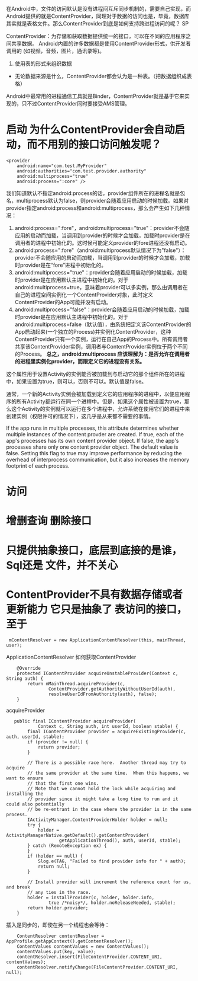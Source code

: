 在Android中，文件的访问默认是没有进程间互斥同步机制的，需要自己实现，而Android提供的就是ContentProvider，同理对于数据的访问也是，毕竟，数据库其实就是表格文件。那么ContentProvider到底是如何支持跨进程访问的呢？ SP

ContentProvider：为存储和获取数据提供统一的接口，可以在不同的应用程序之间共享数据。 
Android内置的许多数据都是使用ContentProvider形式，供开发者调用的 (如视频，音频，图片，通讯录等)。 
1. 使用表的形式来组织数据 
- 无论数据来源是什么，ContentProvider都会认为是一种表。（把数据组织成表格） 



Android中最常用的进程通信工具就是Binder，ContentProvider就是基于它来实现的，只不过ContentProvider同时要接受AMS管理。

# 启动 为什么ContentProvider会自动启动，而不用别的接口访问触发呢？

	
	<provider  
	    android:name="com.test.MyProvider"  
	    android:authorities="com.test.provider.authority"  
	    android:multiprocess="true"  
	    android:process=":core" /> 
	     
我们知道默认不指定android:process的话，provider组件所在的进程名就是包名，multiprocess默认为false，则provider会随着应用启动的时候加载。如果对provider指定android:process和android:multiprocess，那么会产生如下几种情况：

1. android:process=":fore"，android:multiprocess="true"：provider不会随应用的启动而加载，当调用到provider的时候才会加载，加载时provider是在调用者的进程中初始化的。这时候可能定义provider的fore进程还没有启动。
2. android:process=":fore"（android:multiprocess默认情况下为"false"）：provider不会随应用的启动而加载，当调用到provider的时候才会加载，加载时provider是在“fore”进程中初始化的。
3. android:multiprocess="true"：provider会随着应用启动的时候加载，加载时provider是在应用默认主进程中初始化的。对于android:multiprocess=true，意味着provider可以多实例，那么由调用者在自己的进程空间实例化一个ContentProvider对象，此时定义ContentProvider的App可能并没有启动。
4. android:multiprocess="false"：provider会随着应用启动的时候加载，加载时provider是在应用默认主进程中初始化的。对于android:multiprocess=false（默认值），由系统把定义该ContentProvider的App启动起来(一个独立的Process)并实例化ContentProvider，这种ContentProvider只有一个实例，运行在自己App的Process中。所有调用者共享该ContentProvider实例，调用者与ContentProvider实例位于两个不同的Process。
**总之，android:multiprocess 应该理解为：是否允许在调用者的进程里实例化provider，而跟定义它的进程没有关系。**



这个属性用于设置Activity的实例能否被加载到与启动它的那个组件所在的进程中，如果设置为true，则可以，否则不可以。默认值是false。

通常，一个新的Activity实例会被加载到定义它的应用程序的进程中，以便应用程序的所有Activity都运行在同一个进程中。但是，如果这个属性被设置为true，那么这个Activity的实例就可以运行在多个进程中，允许系统在使用它们的进程中来创建实例（权限许可的情况下），这几乎是从来都不需要的事情。


If the app runs in multiple processes, this attribute determines whether multiple instances of the content provder are created. If true, each of the app's processes has its own content provider object. If false, the app's processes share only one content provider object. The default value is false.
Setting this flag to true may improve performance by reducing the overhead of interprocess communication, but it also increases the memory footprint of each process.


# 访问
# 增删查询 删除接口
# 只提供抽象接口，底层到底接的是谁，Sql还是 文件，并不关心
# ContentProvider不具有数据存储或者更新能力 它只是抽象了 表访问的接口，至于



     mContentResolver = new ApplicationContentResolver(this, mainThread, user);


ApplicationContentResolver 如何获取ContentProvider

        @Override
        protected IContentProvider acquireUnstableProvider(Context c, String auth) {
            return mMainThread.acquireProvider(c,
                    ContentProvider.getAuthorityWithoutUserId(auth),
                    resolveUserIdFromAuthority(auth), false);
        }

acquireProvider
	
	   public final IContentProvider acquireProvider(
	            Context c, String auth, int userId, boolean stable) {
	        final IContentProvider provider = acquireExistingProvider(c, auth, userId, stable);
	        if (provider != null) {
	            return provider;
	        }
	
	        // There is a possible race here.  Another thread may try to acquire
	        // the same provider at the same time.  When this happens, we want to ensure
	        // that the first one wins.
	        // Note that we cannot hold the lock while acquiring and installing the
	        // provider since it might take a long time to run and it could also potentially
	        // be re-entrant in the case where the provider is in the same process.
	        IActivityManager.ContentProviderHolder holder = null;
	        try {
	            holder = ActivityManagerNative.getDefault().getContentProvider(
	                    getApplicationThread(), auth, userId, stable);
	        } catch (RemoteException ex) {
	        }
	        if (holder == null) {
	            Slog.e(TAG, "Failed to find provider info for " + auth);
	            return null;
	        }
	
	        // Install provider will increment the reference count for us, and break
	        // any ties in the race.
	        holder = installProvider(c, holder, holder.info,
	                true /*noisy*/, holder.noReleaseNeeded, stable);
	        return holder.provider;
	    }



插入是同步的，即使在另一个线程也会等待：

        ContentResolver contentResolver = AppProfile.getAppContext().getContentResolver();
        ContentValues contentValues = new ContentValues();
        contentValues.put(key, value);
        contentResolver.insert(FileContentProvider.CONTENT_URI, contentValues);
        contentResolver.notifyChange(FileContentProvider.CONTENT_URI, null);
